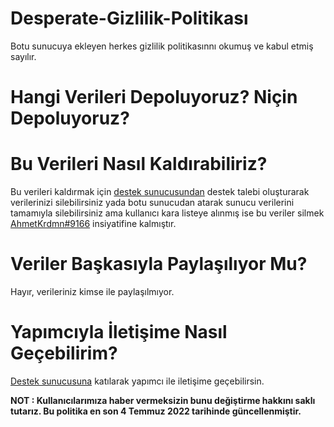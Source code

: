 # Desperate-Gizlilik-Politikası
Botu sunucuya ekleyen herkes gizlilik politikasınnı okumuş ve kabul etmiş sayılır.

# Hangi Verileri Depoluyoruz? Niçin Depoluyoruz?

# Bu Verileri Nasıl Kaldırabiliriz?
Bu verileri kaldırmak için [destek sunucusundan](https://discord.com/invite/P729N7843G) destek talebi oluşturarak verilerinizi silebilirsiniz yada botu sunucudan atarak sunucu verilerini tamamıyla silebilirsiniz ama kullanıcı kara listeye alınmış ise bu veriler silmek [AhmetKrdmn#9166](https://discord.com/users/972139957328179211) insiyatifine kalmıştır.

# Veriler Başkasıyla Paylaşılıyor Mu?
Hayır, verileriniz kimse ile paylaşılmıyor.

# Yapımcıyla İletişime Nasıl Geçebilirim?
[Destek sunucusuna](https://discord.com/invite/P729N7843G) katılarak yapımcı ile iletişime geçebilirsin.

**NOT : Kullanıcılarımıza haber vermeksizin bunu değiştirme hakkını saklı tutarız. Bu politika en son 4 Temmuz 2022 tarihinde güncellenmiştir.**
